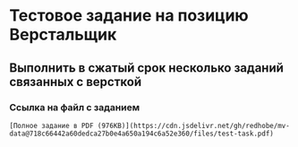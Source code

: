 # Тестовое задание на позицию Верстальщик
## Выполнить в сжатый срок несколько заданий связанных с версткой

### Ссылка на файл с заданием
```
[Полное задание в PDF (976KB)](https://cdn.jsdelivr.net/gh/redhobe/mv-data@718c66442a60dedca27b0e4a650a194c6a52e360/files/test-task.pdf)
```
